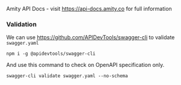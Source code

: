 Amity API Docs - visit https://api-docs.amity.co for full information

### Validation
We can use https://github.com/APIDevTools/swagger-cli to validate `swagger.yaml`
```
npm i -g @apidevtools/swagger-cli  
```
And use this command to check on OpenAPI specification only.
```
swagger-cli validate swagger.yaml --no-schema
```
